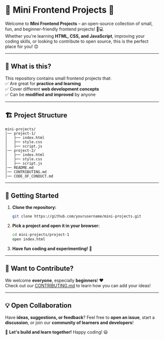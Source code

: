 # 🌟 Mini Frontend Projects 🚀

Welcome to **Mini Frontend Projects** – an open-source collection of small, fun, and beginner-friendly frontend projects! 🎨💻  
Whether you're learning **HTML, CSS, and JavaScript**, improving your coding skills, or looking to contribute to open source, this is the perfect place for you! 😊  

---

## 🎯 What is this?

This repository contains small frontend projects that:  
✅ Are great for **practice and learning**  
✅ Cover different **web development concepts**  
✅ Can be **modified and improved** by anyone  

---

## 🏗️ Project Structure

```
mini-projects/
│── project-1/
│   ├── index.html
│   ├── style.css
│   ├── script.js
│── project-2/
│   ├── index.html
│   ├── style.css
│   ├── script.js
│── README.md
│── CONTRIBUTING.md
│── CODE_OF_CONDUCT.md
```

---

## 🚀 Getting Started

1. **Clone the repository:**  
   ```bash
   git clone https://github.com/yourusername/mini-projects.git
   ```

2. **Pick a project and open it in your browser:**  
   ```bash
   cd mini-projects/project-1
   open index.html
   ```

3. **Have fun coding and experimenting!** 🎉  

---

## 🤝 Want to Contribute?

We welcome **everyone**, especially **beginners**! ❤️  
Check out our [CONTRIBUTING.md](CONTRIBUTING.md) to learn how you can add your ideas!  

---

## 💡 Open Collaboration

Have **ideas, suggestions, or feedback**? Feel free to **open an issue**, start a **discussion**, or join our **community of learners and developers**!  

🚀 **Let's build and learn together!** Happy coding! 😃

